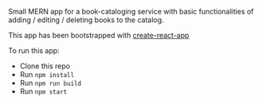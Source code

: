 Small MERN app for a book-cataloging service with basic functionalities of adding / editing / deleting books to the catalog.

This app has been bootstrapped with [create-react-app](https://github.com/facebook/create-react-app)

To run this app:

* Clone this repo
* Run `npm install`
* Run `npm run build`
* Run `npm start`

